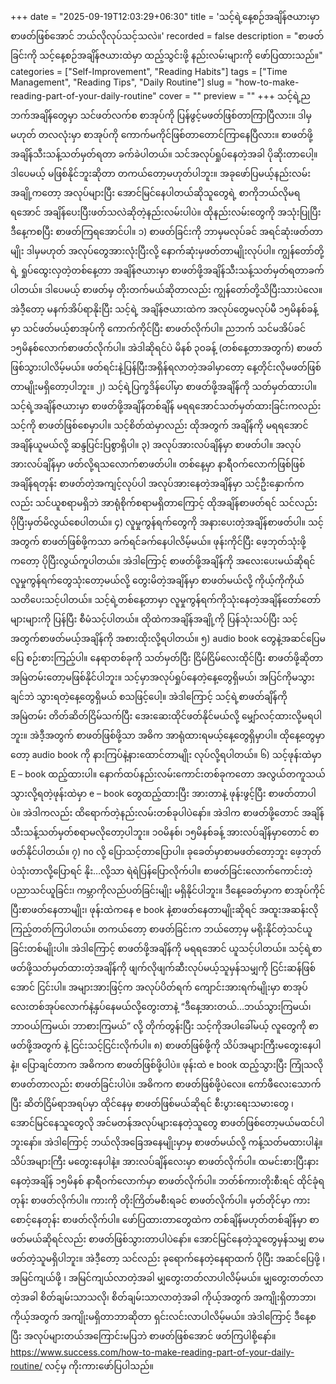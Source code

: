 +++
date = "2025-09-19T12:03:29+06:30"
title = 'သင့်ရဲ့နေ့စဉ်အချိန်ဇယားမှာ စာဖတ်ဖြစ်အောင် ဘယ်လိုလုပ်သင့်သလဲ။'
recorded = false
description = "စာဖတ်ခြင်းကို သင့်နေ့စဉ်အချိန်ဇယားထဲမှာ ထည့်သွင်းဖို့ နည်းလမ်းများကို ဖော်ပြထားသည်။"
categories = ["Self-Improvement", "Reading Habits"]
tags = ["Time Management", "Reading Tips", "Daily Routine"]
slug = "how-to-make-reading-part-of-your-daily-routine"
cover = ""
preview = ""
+++
သင့်ရဲ့ညဘက်အချိန်တွေမှာ သင်ဖတ်လက်စ စာအုပ်ကို ပြန်ဖွင့်မဖတ်ဖြစ်တာကြာပြီလား။ ဒါမှမဟုတ် တလလုံးမှာ စာအုပ်ကို ကောက်မကိုင်ဖြစ်တာတောင်ကြာနေပြီလား။ စာဖတ်ဖို့အချိန်သီးသန့်သတ်မှတ်ရတာ ခက်ခဲပါတယ်။ သင်အလုပ်ရှုပ်နေတဲ့အခါ ပိုဆိုးတာပေါ့။ ဒါပေမယ့် မဖြစ်နိုင်ဘူးဆိုတာ တကယ်တော့မဟုတ်ပါဘူး။ အခုဖော်ပြမယ့်နည်းလမ်းအချို့ကတော့ အလုပ်များပြီး အောင်မြင်နေပါတယ်ဆိုသူတွေရဲ့ စာကိုဘယ်လိုမရရအောင် အချိန်ပေးပြီးဖတ်သလဲဆိုတဲ့နည်းလမ်းပါပဲ။ ထိုနည်းလမ်းတွေကို အသုံးပြုပြီး ဒီနေ့ကစပြီး စာဖတ်ကြရအောင်ပါ။
၁) စာဖတ်ခြင်းကို ဘာမှမလုပ်ခင် အရင်ဆုံးဖတ်တာမျိုး ဒါမှမဟုတ် အလုပ်တွေအားလုံးပြီးလို့ နောက်ဆုံးမှဖတ်တာမျိုးလုပ်ပါ။
ကျွန်တော်တို့ရဲ့ ရှုပ်ထွေးလှတဲ့တစ်နေ့တာ အချိန်ဇယားမှာ စာဖတ်ဖို့အချိန်သီးသန့်သတ်မှတ်ရတာခက်ပါတယ်။ ဒါပေမယ့် စာဖတ်မှ တိုးတက်မယ်ဆိုတာလည်း ကျွန်တော်တို့သိပြီးသားပဲလေ။ အဲဒီ့တော့ မနက်အိပ်ရာနိုးပြီး သင့်ရဲ့ အချိန်ဇယားထဲက အလုပ်တွေမလုပ်မီ ၁၅မိနစ်ခန့်မှာ သင်ဖတ်မယ့်စာအုပ်ကို ကောက်ကိုင်ပြီး စာဖတ်လိုက်ပါ။ ညဘက် သင်မအိပ်ခင် ၁၅မိနစ်လောက်စာဖတ်လိုက်ပါ။ အဲဒါဆိုရင်ပဲ မိနစ် ၃၀ခန့် (တစ်နေ့တာအတွက်) စာဖတ်ဖြစ်သွားပါလိမ့်မယ်။ ဖတ်ရင်းနဲ့ပြန်ပြီးအရှိန်ရလာတဲ့အခါမှာတော့ နေ့တိုင်းလိုမဖတ်ဖြစ်တာမျိုးမရှိတော့ပါဘူး။
၂) သင့်ရဲ့ပြက္ခဒိန်ပေါ်မှာ စာဖတ်ဖို့အချိန်ကို သတ်မှတ်ထားပါ။
သင့်ရဲ့အချိန်ဇယားမှာ စာဖတ်ဖို့အချိန်တစ်ချိန် မရရအောင်သတ်မှတ်ထားခြင်းကလည်း သင့်ကို စာဖတ်ဖြစ်စေမှာပါ။ သင့်စိတ်ထဲမှာလည်း ထိုအတွက် အချိန်ကို မရရအောင် အချိန်ယူမယ်လို့ ဆန္ဒပြင်းပြစွာရှိပါ။
၃) အလုပ်အားလပ်ချိန်မှာ စာဖတ်ပါ။
အလုပ်အားလပ်ချိန်မှာ ဖတ်လို့ရသလောက်စာဖတ်ပါ။ တစ်နေ့မှာ နာရီဝက်လောက်ဖြစ်ဖြစ် အချိန်ရတုန်း စာဖတ်တဲ့အကျင့်လုပ်ပါ အလုပ်အားနေတဲ့အချိန်မှာ သင့်ဦးနှောက်ကလည်း သင်ယူစရာမရှိဘဲ အာရုံစိုက်စရာမရှိတာကြောင့် ထိုအချိန်စာဖတ်ရင် သင်လည်း ပိုပြီးမှတ်မိလွယ်စေပါတယ်။
၄) လူမှုကွန်ရက်တွေကို အနားပေးတဲ့အချိန်စာဖတ်ပါ။
သင့်အတွက် စာဖတ်ဖြစ်ဖို့ကသာ ခက်ရင်ခက်နေပါလိမ့်မယ်။ ဖုန်းကိုင်ပြီး ဖေ့ဘုတ်သုံးဖို့ကတော့ ပိုပြီးလွယ်ကူပါတယ်။ အဲဒါကြောင့် စာဖတ်ဖို့အချိန်ကို အလေးပေးမယ်ဆိုရင် လူမှုကွန်ရက်တွေသုံးတော့မယ်လို့ တွေးမိတဲ့အချိန်မှာ စာဖတ်မယ်လို့ ကိုယ့်ကိုကိုယ်သတိပေးသင့်ပါတယ်။ သင့်ရဲ့တစ်နေ့တာမှာ လူမှုကွန်ရက်ကိုသုံးနေတဲ့အချိန်တော်တော်များများကို ပြန်ပြီး စီမံသင့်ပါတယ်။ ထိုထဲကအချိန်အချို့ကို ပြန်သုံးသပ်ပြီး သင့်အတွက်စာဖတ်မယ့်အချိန်ကို အစားထိုးလို့ရပါတယ်။
၅) audio book တွေနဲ့အဆင်ပြေမပြေ စဉ်းစားကြည့်ပါ။
နေရာတစ်ခုကို သတ်မှတ်ပြီး ငြိမ်ငြိမ်လေးထိုင်ပြီး စာဖတ်ဖို့ဆိုတာ အမြဲတမ်းတော့မဖြစ်နိုင်ပါဘူး။ သင့်မှာအလုပ်ရှုပ်နေတဲ့နေ့တွေရှိမယ်၊ အပြင်ကိုမသွားချင်ဘဲ သွားရတဲ့နေ့တွေရှိမယ် စသဖြင့်ပေါ့။ အဲဒါကြောင့် သင့်ရဲ့စာဖတ်ချိန်ကို အမြဲတမ်း တိတ်ဆိတ်ငြိမ်သက်ပြီး အေးဆေးထိုင်ဖတ်နိုင်မယ်လို့ မျှော်လင့်ထားလို့မရပါဘူး။ အဲဒီ့အတွက် စာဖတ်ဖြစ်ဖို့သာ အဓိက အာရုံထားရမယ့်နေ့တွေရှိမှာပါ။ ထိုနေ့တွေမှာတော့ audio book ကို နားကြပ်နဲ့နားထောင်တာမျိုး လုပ်လို့ရပါတယ်။
၆) သင့်ဖုန်းထဲမှာ E – book ထည့်ထားပါ။
နောက်ထပ်နည်းလမ်းကောင်းတစ်ခုကတော အလွယ်တကူသယ်သွားလို့ရတဲ့ဖုန်းထဲမှာ e – book တွေထည့်ထားပြီး အားတာနဲ့ ဖုန်းဖွင့်ပြီး စာဖတ်တာပါပဲ။ အဲဒါကလည်း ထိရောက်တဲ့နည်းလမ်းတစ်ခုပါပဲနော်။ အဲဒါက စာဖတ်ဖို့တောင် အချိန်သီးသန့်သတ်မှတ်စရာမလိုတော့ပါဘူး။ ၁၀မိနစ်၊ ၁၅မိနစ်ခန့် အားလပ်ချိန်မှာတောင် စာဖတ်နိုင်ပါတယ်။
၇) no လို့ ပြောသင့်တာပြောပါ။
ခုခေတ်မှာစာမဖတ်တော့ဘူး ဖေ့ဘုတ်ပဲသုံးတာလို့ပြောရင် နိုး…လို့သာ ရဲရဲပြန်ပြောလိုက်ပါ။ စာဖတ်ခြင်းလောက်ကောင်းတဲ့ ပညာသင်ယူခြင်း၊ ကမ္ဘာကိုလည်ပတ်ခြင်းမျိုး မရှိနိုင်ပါဘူး။ ဒီနေ့ခေတ်မှာက စာအုပ်ကိုင်ပြီးစာဖတ်နေတာမျိုး၊ ဖုန်းထဲကနေ e book နဲ့စာဖတ်နေတာမျိုးဆိုရင် အထူးအဆန်းလိုကြည့်တတ်ကြပါတယ်။ တကယ်တော့ စာဖတ်ခြင်းက ဘယ်တော့မှ မရိုးနိုင်တဲ့သင်ယူခြင်းတစ်မျိုးပါ။ အဲဒါကြောင့် စာဖတ်ဖို့အချိန်ကို မရရအောင် ယူသင့်ပါတယ်။ သင့်ရဲ့စာဖတ်ဖို့သတ်မှတ်ထားတဲ့အချိန်ကို ဖျက်လိုဖျက်ဆီးလုပ်မယ့်သူမှန်သမျှကို ငြင်းဆန်ဖြစ်အောင် ငြင်းပါ။ အများအားဖြင့်က အလုပ်ပိတ်ရက် ကျောင်းအားရက်မျိုးမှာ စာအုပ်လေးတစ်အုပ်လောက်နဲ့နှပ်နေမယ်လို့တွေးတာနဲ့ “ဒီနေ့အားတယ်…ဘယ်သွားကြမယ်၊ ဘာဝယ်ကြမယ်၊ ဘာစားကြမယ်” လို့ တိုက်တွန်းပြီး သင့်ကိုအပါခေါ်မယ့် လူတွေကို စာဖတ်ဖို့အတွက် နဲ့ ငြင်းသင့်ငြင်းလိုက်ပါ။
၈) စာဖတ်ဖြစ်ဖို့ကို သိပ်အများကြီးမတွေးနေပါနဲ့။
ပြောချင်တာက အဓိကက စာဖတ်ဖြစ်ဖို့ပါပဲ။ ဖုန်းထဲ e book ထည့်သွားပြီး ကြုံသလိုစာဖတ်တာလည်း စာဖတ်ခြင်းပါပဲ။ အဓိကက စာဖတ်ဖြစ်ဖို့ပဲလေ။ ကော်ဖီလေးသောက်ပြီး ဆိတ်ငြိမ်ရာအရပ်မှာ ထိုင်နေမှ စာဖတ်ဖြစ်မယ်ဆိုရင် စီးပွားရေးသမားတွေ ၊ အောင်မြင်နေသူတွေလို အင်မတန်အလုပ်များနေတဲ့သူတွေ စာဖတ်ဖြစ်တော့မယ်မထင်ပါဘူးနော်။ အဲဒါကြောင့် ဘယ်လိုအခြေအနေမျိုးမှာမှ စာဖတ်မယ်လို့ ကန့်သတ်မထားပါနဲ့။ သိပ်အများကြီး မတွေးနေပါနဲ့။ အားလပ်ချိန်လေးမှာ စာဖတ်လိုက်ပါ။ ထမင်းစားပြီးနားနေတဲ့အချိန် ၁၅မိနစ် နာရီဝက်လောက်မှာ စာဖတ်လိုက်ပါ။ ဘတ်စ်ကားတိုးစီးရင် ထိုင်ခုံရတုန်း စာဖတ်လိုက်ပါ။ ကားကို တိုးကြိတ်မစီးရခင် စာဖတ်လိုက်ပါ။ မှတ်တိုင်မှာ ကားစောင့်နေတုန်း စာဖတ်လိုက်ပါ။ ဖော်ပြထားတာတွေထဲက တစ်ချိန်မဟုတ်တစ်ချိန်မှာ စာဖတ်မယ်ဆိုရင်လည်း စာဖတ်ဖြစ်သွားတာပါပဲနော်။
အောင်မြင်နေတဲ့သူတွေမှန်သမျှ စာမဖတ်တဲ့သူမရှိပါဘူး။ အဲဒီ့တော့ သင်လည်း ခုရောက်နေတဲ့နေရာထက် ပိုပြီး အဆင်ပြေဖို့ ၊ အမြင်ကျယ်ဖို့ ၊ အမြင်ကျယ်လာတဲ့အခါ မျှတွေးတတ်လာပါလိမ့်မယ်။ မျှတွေးတတ်လာတဲ့အခါ စိတ်ချမ်းသာသလို၊ စိတ်ချမ်းသာလာတဲ့အခါ ကိုယ့်အတွက် အကျိုးရှိတာဘာ၊ ကိုယ့်အတွက် အကျိုးမရှိတာဘာဆိုတာ ရှင်းလင်းလာပါလိမ့်မယ်။
အဲဒါကြောင့် ဒီနေ့စပြီး အလုပ်များတယ်အကြောင်းမပြဘဲ စာဖတ်ဖြစ်အောင် ဖတ်ကြပါစို့နော်။
https://www.success.com/how-to-make-reading-part-of-your-daily-routine/ လင့်မှ ကိုးကားဖော်ပြပါသည်။ 